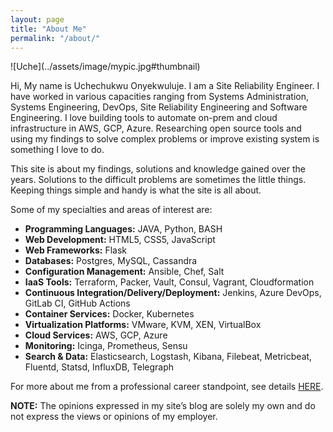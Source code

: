 ```yaml
---
layout: page
title: "About Me"
permalink: "/about/"
---
```


<div class="aboutmeformat">
<div class="custom" markdown="1">
![Uche](../assets/image/mypic.jpg#thumbnail) 
</div>

<p class="aboutmeparagraphsetting">
Hi, My name is Uchechukwu Onyekwuluje. I am a Site Reliability Engineer. I have worked in various capacities ranging from Systems Administration, Systems Engineering, DevOps, Site Reliability Engineering and Software Engineering. I love building tools to automate on-prem and cloud infrastructure in AWS, GCP, Azure. Researching open source tools and using my findings to solve complex problems or improve existing system is something I love to do. 
</p>

<p class="aboutmeparagraphsetting">
This site is about my findings, solutions and knowledge gained over the years. Solutions to the difficult problems are sometimes the little things. Keeping things simple and handy is what the site is all about.
</p>

Some of my specialties and areas of interest are:

- **Programming Languages:** JAVA, Python, BASH
- **Web Development:** HTML5, CSS5, JavaScript
- **Web Frameworks:** Flask
- **Databases:** Postgres, MySQL, Cassandra
- **Configuration Management:** Ansible, Chef, Salt
- **IaaS Tools:** Terraform, Packer, Vault, Consul, Vagrant, Cloudformation
- **Continuous Integration/Delivery/Deployment:** Jenkins, Azure DevOps, GitLab CI, GitHub Actions
- **Container Services:** Docker, Kubernetes 
- **Virtualization Platforms:** VMware, KVM, XEN, VirtualBox
- **Cloud Services:** AWS, GCP, Azure
- **Monitoring:** Icinga, Prometheus, Sensu  
- **Search & Data:** Elasticsearch, Logstash, Kibana, Filebeat, Metricbeat, Fluentd, Statsd, InfluxDB, Telegraph 

For more about me from a professional career standpoint, see details
<a href="https://www.linkedin.com/in/uchechukwu-onyekwuluje-sde" target="_blank">HERE</a>.

**NOTE:**
The opinions expressed in my site’s blog are solely my own and do not express the views or opinions of my employer.
</div>
